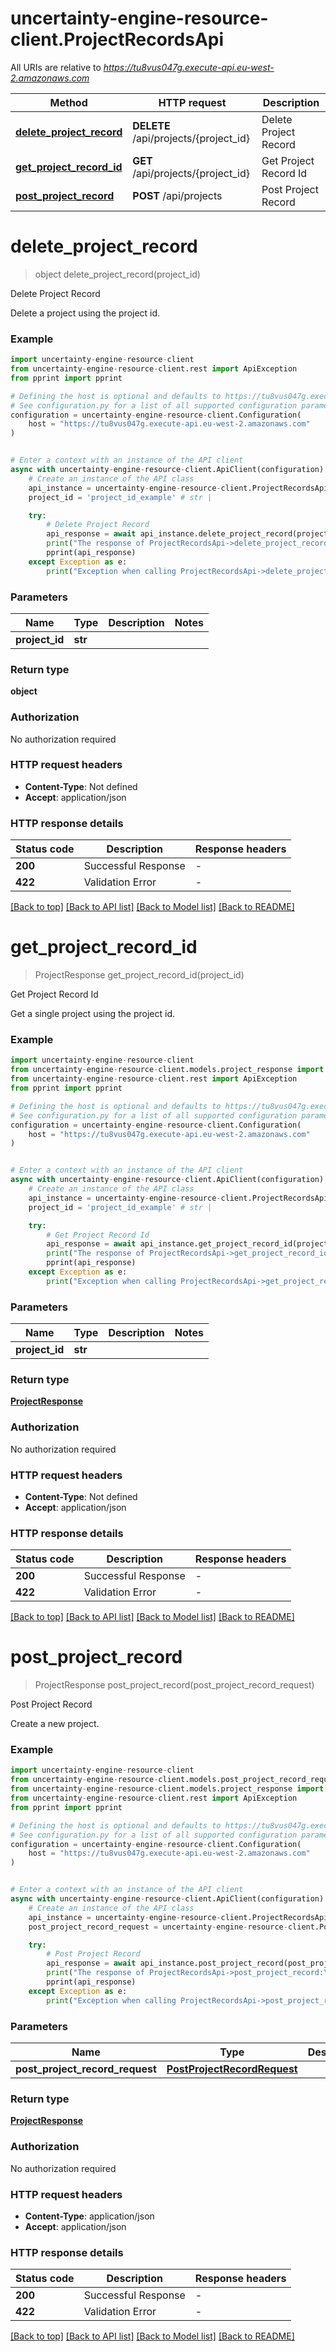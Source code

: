 # uncertainty-engine-resource-client.ProjectRecordsApi

All URIs are relative to *https://tu8vus047g.execute-api.eu-west-2.amazonaws.com*

Method | HTTP request | Description
------------- | ------------- | -------------
[**delete_project_record**](ProjectRecordsApi.md#delete_project_record) | **DELETE** /api/projects/{project_id} | Delete Project Record
[**get_project_record_id**](ProjectRecordsApi.md#get_project_record_id) | **GET** /api/projects/{project_id} | Get Project Record Id
[**post_project_record**](ProjectRecordsApi.md#post_project_record) | **POST** /api/projects | Post Project Record


# **delete_project_record**
> object delete_project_record(project_id)

Delete Project Record

Delete a project using the project id.

### Example


```python
import uncertainty-engine-resource-client
from uncertainty-engine-resource-client.rest import ApiException
from pprint import pprint

# Defining the host is optional and defaults to https://tu8vus047g.execute-api.eu-west-2.amazonaws.com
# See configuration.py for a list of all supported configuration parameters.
configuration = uncertainty-engine-resource-client.Configuration(
    host = "https://tu8vus047g.execute-api.eu-west-2.amazonaws.com"
)


# Enter a context with an instance of the API client
async with uncertainty-engine-resource-client.ApiClient(configuration) as api_client:
    # Create an instance of the API class
    api_instance = uncertainty-engine-resource-client.ProjectRecordsApi(api_client)
    project_id = 'project_id_example' # str | 

    try:
        # Delete Project Record
        api_response = await api_instance.delete_project_record(project_id)
        print("The response of ProjectRecordsApi->delete_project_record:\n")
        pprint(api_response)
    except Exception as e:
        print("Exception when calling ProjectRecordsApi->delete_project_record: %s\n" % e)
```



### Parameters


Name | Type | Description  | Notes
------------- | ------------- | ------------- | -------------
 **project_id** | **str**|  | 

### Return type

**object**

### Authorization

No authorization required

### HTTP request headers

 - **Content-Type**: Not defined
 - **Accept**: application/json

### HTTP response details

| Status code | Description | Response headers |
|-------------|-------------|------------------|
**200** | Successful Response |  -  |
**422** | Validation Error |  -  |

[[Back to top]](#) [[Back to API list]](../README.md#documentation-for-api-endpoints) [[Back to Model list]](../README.md#documentation-for-models) [[Back to README]](../README.md)

# **get_project_record_id**
> ProjectResponse get_project_record_id(project_id)

Get Project Record Id

Get a single project using the project id.

### Example


```python
import uncertainty-engine-resource-client
from uncertainty-engine-resource-client.models.project_response import ProjectResponse
from uncertainty-engine-resource-client.rest import ApiException
from pprint import pprint

# Defining the host is optional and defaults to https://tu8vus047g.execute-api.eu-west-2.amazonaws.com
# See configuration.py for a list of all supported configuration parameters.
configuration = uncertainty-engine-resource-client.Configuration(
    host = "https://tu8vus047g.execute-api.eu-west-2.amazonaws.com"
)


# Enter a context with an instance of the API client
async with uncertainty-engine-resource-client.ApiClient(configuration) as api_client:
    # Create an instance of the API class
    api_instance = uncertainty-engine-resource-client.ProjectRecordsApi(api_client)
    project_id = 'project_id_example' # str | 

    try:
        # Get Project Record Id
        api_response = await api_instance.get_project_record_id(project_id)
        print("The response of ProjectRecordsApi->get_project_record_id:\n")
        pprint(api_response)
    except Exception as e:
        print("Exception when calling ProjectRecordsApi->get_project_record_id: %s\n" % e)
```



### Parameters


Name | Type | Description  | Notes
------------- | ------------- | ------------- | -------------
 **project_id** | **str**|  | 

### Return type

[**ProjectResponse**](ProjectResponse.md)

### Authorization

No authorization required

### HTTP request headers

 - **Content-Type**: Not defined
 - **Accept**: application/json

### HTTP response details

| Status code | Description | Response headers |
|-------------|-------------|------------------|
**200** | Successful Response |  -  |
**422** | Validation Error |  -  |

[[Back to top]](#) [[Back to API list]](../README.md#documentation-for-api-endpoints) [[Back to Model list]](../README.md#documentation-for-models) [[Back to README]](../README.md)

# **post_project_record**
> ProjectResponse post_project_record(post_project_record_request)

Post Project Record

Create a new project.

### Example


```python
import uncertainty-engine-resource-client
from uncertainty-engine-resource-client.models.post_project_record_request import PostProjectRecordRequest
from uncertainty-engine-resource-client.models.project_response import ProjectResponse
from uncertainty-engine-resource-client.rest import ApiException
from pprint import pprint

# Defining the host is optional and defaults to https://tu8vus047g.execute-api.eu-west-2.amazonaws.com
# See configuration.py for a list of all supported configuration parameters.
configuration = uncertainty-engine-resource-client.Configuration(
    host = "https://tu8vus047g.execute-api.eu-west-2.amazonaws.com"
)


# Enter a context with an instance of the API client
async with uncertainty-engine-resource-client.ApiClient(configuration) as api_client:
    # Create an instance of the API class
    api_instance = uncertainty-engine-resource-client.ProjectRecordsApi(api_client)
    post_project_record_request = uncertainty-engine-resource-client.PostProjectRecordRequest() # PostProjectRecordRequest | 

    try:
        # Post Project Record
        api_response = await api_instance.post_project_record(post_project_record_request)
        print("The response of ProjectRecordsApi->post_project_record:\n")
        pprint(api_response)
    except Exception as e:
        print("Exception when calling ProjectRecordsApi->post_project_record: %s\n" % e)
```



### Parameters


Name | Type | Description  | Notes
------------- | ------------- | ------------- | -------------
 **post_project_record_request** | [**PostProjectRecordRequest**](PostProjectRecordRequest.md)|  | 

### Return type

[**ProjectResponse**](ProjectResponse.md)

### Authorization

No authorization required

### HTTP request headers

 - **Content-Type**: application/json
 - **Accept**: application/json

### HTTP response details

| Status code | Description | Response headers |
|-------------|-------------|------------------|
**200** | Successful Response |  -  |
**422** | Validation Error |  -  |

[[Back to top]](#) [[Back to API list]](../README.md#documentation-for-api-endpoints) [[Back to Model list]](../README.md#documentation-for-models) [[Back to README]](../README.md)

